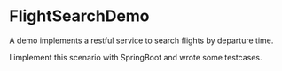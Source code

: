 # FlightSearchDemo
A demo implements a restful service to search flights by departure time.

I implement this scenario with SpringBoot and wrote some testcases.
